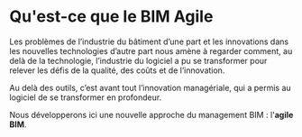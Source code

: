 # Qu'est-ce que le BIM Agile

Les problèmes de l’industrie du bâtiment d’une part et les innovations dans les nouvelles technologies d’autre part nous amène à regarder comment, au delà de la technologie, l’industrie du logiciel a pu se transformer pour relever les défis de la qualité, des coûts et de l’innovation.

Au delà des outils, c’est avant tout l’innovation managériale, qui a permis au logiciel de se transformer en profondeur.

Nous développerons ici une nouvelle approche du management BIM : l'**agile BIM**.

